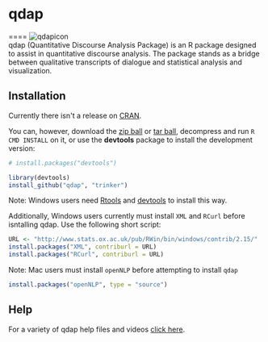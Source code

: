 # qdap
====
![qdapicon](https://dl.dropbox.com/u/61803503/qdapicon.png)   
qdap (Quantitative Discourse Analysis Package) is an R package designed to assist in quantitative discourse analysis.  The package stands as a bridge between qualitative transcripts of dialogue and statistical analysis and visualization.

## Installation

Currently there isn't a release on [CRAN](http://cran.r-project.org/).


You can, however, download the [zip ball](https://github.com/trinker/qdap/zipball/master) or [tar ball](https://github.com/trinker/qdap/tarball/master), decompress and run `R CMD INSTALL` on it, or use the **devtools** package to install the development version:

```r
# install.packages("devtools")

library(devtools)
install_github("qdap", "trinker")
```

Note: Windows users need [Rtools](http://www.murdoch-sutherland.com/Rtools/) and [devtools](http://CRAN.R-project.org/package=devtools) to install this way.

Additionally, Windows users currently must install `XML` and `RCurl` before isntalling qdap.  Use the following short script:

```r
URL <- "http://www.stats.ox.ac.uk/pub/RWin/bin/windows/contrib/2.15/"
install.packages("XML", contriburl = URL)
install.packages("RCurl", contriburl = URL)
```

Note: Mac users must install `openNLP` before attempting to install `qdap`
```r
install.packages("openNLP", type = "source")
```

## Help
For a variety of qdap help files and videos [click here](https://github.com/trinker/qdap/wiki).
